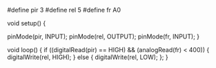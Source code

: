 #define pir 3
#define rel 5
#define fr A0

void setup() {

pinMode(pir, INPUT);
pinMode(rel, OUTPUT);
pinMode(fr, INPUT);
}

void loop()
{
if ((digitalRead(pir) == HIGH) && (analogRead(fr) < 400)) {
digitalWrite(rel, HIGH);
} else {
digitalWrite(rel, LOW);
};
}
